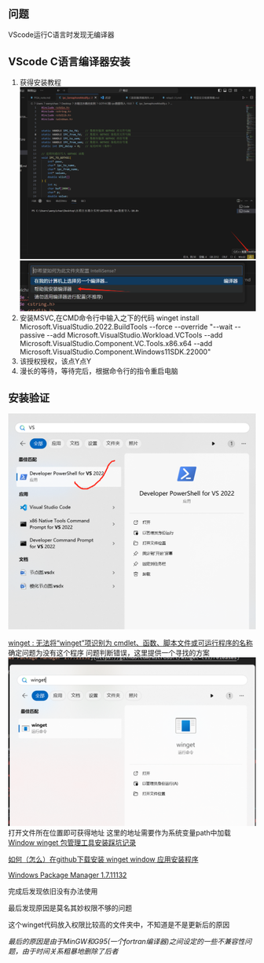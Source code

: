 ## 问题
VScode运行C语言时发现无编译器
## VScode C语言编译器安装
1. 获得安装教程
![alt text](image-8.png)
![alt text](image-9.png)
2. 安装MSVC,在CMD命令行中输入之下的代码
winget install Microsoft.VisualStudio.2022.BuildTools --force --override "--wait --passive --add Microsoft.VisualStudio.Workload.VCTools --add Microsoft.VisualStudio.Component.VC.Tools.x86.x64 --add Microsoft.VisualStudio.Component.Windows11SDK.22000"
3. 该授权授权，该点Y点Y
4. 漫长的等待，等待完后，根据命令行的指令重启电脑

## 安装验证
![alt text](image-10.png)



[winget : 无法将“winget”项识别为 cmdlet、函数、脚本文件或可运行程序的名称](https://zhuanlan.zhihu.com/p/448358049)
确定问题为没有这个程序
问题判断错误，这里提供一个寻找的方案
![alt text](image-7.png)
打开文件所在位置即可获得地址
这里的地址需要作为系统变量path中加载
[Window winget 包管理工具安装踩坑记录](https://blog.csdn.net/zz00008888/article/details/131091717)

[如何（怎么）在github下载安装 winget window 应用安装程序](https://blog.csdn.net/gianttj/article/details/125784772)

[Windows Package Manager 1.7.11132](https://github.com/microsoft/winget-cli/releases)

完成后发现依旧没有办法使用

最后发现原因是莫名其妙权限不够的问题

这个winget代码放入权限比较高的文件夹中，不知道是不是更新后的原因

*最后的原因是由于MinGW和G95(一个fortran编译器)之间设定的一些不兼容性问题，由于时间关系粗暴地删除了后者*


